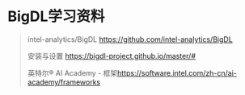# BigDL学习资料

> intel-analytics/BigDL <https://github.com/intel-analytics/BigDL>
>
> 安装与设置 <https://bigdl-project.github.io/master/#>
>
> 英特尔® AI Academy - 框架<https://software.intel.com/zh-cn/ai-academy/frameworks>
>
>
>